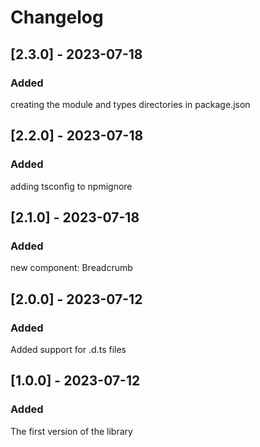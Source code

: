 # Changelog

## [2.3.0] - 2023-07-18

### Added

creating the module and types directories in package.json

## [2.2.0] - 2023-07-18

### Added

adding tsconfig to npmignore

## [2.1.0] - 2023-07-18

### Added

new component: Breadcrumb

## [2.0.0] - 2023-07-12

### Added

Added support for .d.ts files

## [1.0.0] - 2023-07-12

### Added

The first version of the library
